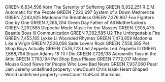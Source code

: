GREEN 6,834,598 Korn The Serenity of Suffering
GREEN 6,932,251 R.E.M. Automatic for the People
GREEN 7,223,697 System of a Down Mezmerize
GREEN 7,243,825 Madonna I’m Breathless
GREEN 7,276,867 Foo Fighters One by One
GREEN 7,285,204 Green Day Father of All Motherfuckers
GREEN 7,297,885 Depeche Mode Music for the Masses
GREEN 7,305,475 Beastie Boys Ill Communication
GREEN 7,392,585 U2 The Unforgettable Fire
GREEN 7,455,165 Lykke Li Wounded Rhymes
GREEN 7,473,859 Madonna Like a Virgin
GREEN 7,506,058 Sade Lovers Rock
GREEN 7,558,395 Pet Shop Boys Actually
GREEN 7,576,723 Led Zeppelin Led Zeppelin III
GREEN 7,668,794 Bryan Adams 18 Til I Die
GREEN 7,726,138 Aerosmith Toys in the Attic
GREEN 7,763,194 Pet Shop Boys Please
GREEN 7,772,017 Modest Mouse Good News for People Who Love Bad News
GREEN 7,937,060 Pearl Jam Jeremy
undefined property: viewCount Chris Isaak Heart Shaped World
undefined property: viewCount OutKast Stankonia
